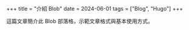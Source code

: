 +++
title = "介紹 Blob"
date = 2024-06-01
tags = ["Blog", "Hugo"]
+++

這篇文章簡介此 Blob 部落格，示範文章格式與基本使用方式。

